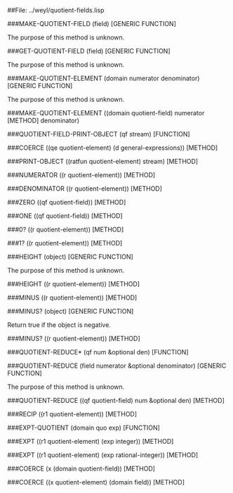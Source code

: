 
##File: ../weyl/quotient-fields.lisp 


###MAKE-QUOTIENT-FIELD (field)                               [GENERIC FUNCTION]

   The purpose of this method is unknown.

###GET-QUOTIENT-FIELD (field)                                [GENERIC FUNCTION]

   The purpose of this method is unknown.

###MAKE-QUOTIENT-ELEMENT (domain numerator denominator)      [GENERIC FUNCTION]

   The purpose of this method is unknown.

###MAKE-QUOTIENT-ELEMENT ((domain quotient-field) numerator            [METHOD]
                        denominator)

###QUOTIENT-FIELD-PRINT-OBJECT (qf stream)                           [FUNCTION]

###COERCE ((qe quotient-element) (d general-expressions))              [METHOD]

###PRINT-OBJECT ((ratfun quotient-element) stream)                     [METHOD]

###NUMERATOR ((r quotient-element))                                    [METHOD]

###DENOMINATOR ((r quotient-element))                                  [METHOD]

###ZERO ((qf quotient-field))                                          [METHOD]

###ONE ((qf quotient-field))                                           [METHOD]

###0? ((r quotient-element))                                           [METHOD]

###1? ((r quotient-element))                                           [METHOD]

###HEIGHT (object)                                           [GENERIC FUNCTION]

   The purpose of this method is unknown.

###HEIGHT ((r quotient-element))                                       [METHOD]

###MINUS ((r quotient-element))                                        [METHOD]

###MINUS? (object)                                           [GENERIC FUNCTION]

   Return true if the object is negative.

###MINUS? ((r quotient-element))                                       [METHOD]

###QUOTIENT-REDUCE* (qf num &optional den)                           [FUNCTION]

###QUOTIENT-REDUCE (field numerator &optional denominator)   [GENERIC FUNCTION]

   The purpose of this method is unknown.

###QUOTIENT-REDUCE ((qf quotient-field) num &optional den)             [METHOD]

###RECIP ((r1 quotient-element))                                       [METHOD]

###EXPT-QUOTIENT (domain quo exp)                                    [FUNCTION]

###EXPT ((r1 quotient-element) (exp integer))                          [METHOD]

###EXPT ((r1 quotient-element) (exp rational-integer))                 [METHOD]

###COERCE (x (domain quotient-field))                                  [METHOD]

###COERCE ((x quotient-element) (domain field))                        [METHOD]
